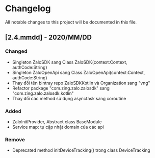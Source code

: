 # Changelog

All notable changes to this project will be documented in this file.

## [2.4.mmdd] - 2020/MM/DD

### Changed

- Singleton ZaloSDK sang Class ZaloSDK(context:Context, authCode:String)
- Singleton ZaloOpenApi sang Class ZaloOpenApi(context:Context, authCode:String)
- Thay đổi tên bintray repo ZaloSDKKotlin và Organization sang "vng"
- Refactor package "com.zing.zalo.zalosdk" sang "com.zing.zalo.zalosdk.kotlin"
- Thay đổi các method sử dụng asynctask sang coroutine

### Added

- ZaloInitProvider, Abstract class BaseModule
- Service map: tự cập nhật domain của các api

### Remove

- Deprecated method initDeviceTracking() trong class DeviceTracking